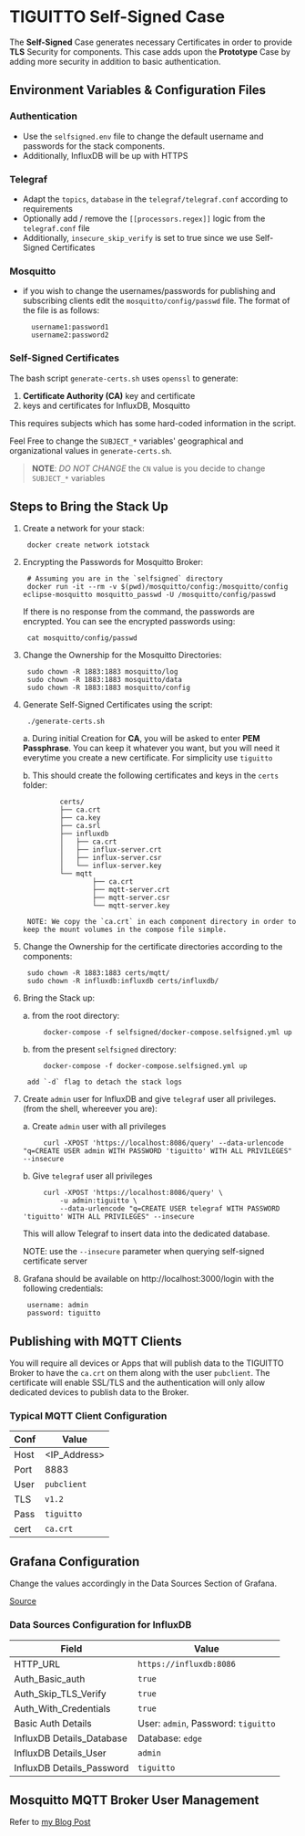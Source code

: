 # TIGUITTO Self-Signed Case

The __Self-Signed__ Case generates necessary Certificates in order to provide __TLS__ Security for components. This case
adds upon the __Prototype__ Case by adding more security in addition to basic authentication.

## Environment Variables & Configuration Files

### Authentication

- Use the `selfsigned.env` file to change the default username and passwords for the stack components.
- Additionally, InfluxDB will be up with HTTPS

### Telegraf

- Adapt the `topics`, `database` in the `telegraf/telegraf.conf` according to requirements
- Optionally add / remove the `[[processors.regex]]` logic from the `telegraf.conf` file
- Additionally, `insecure_skip_verify` is set to true since we use Self-Signed Certificates

### Mosquitto

- if you wish to change the usernames/passwords for publishing and subscribing clients edit the `mosquitto/config/passwd` file. The
format of the file is as follows:

        username1:password1
        username2:password2

### Self-Signed Certificates

The bash script `generate-certs.sh` uses `openssl` to generate:
1. __Certificate Authority (CA)__ key and certificate
2. keys and certificates for InfluxDB, Mosquitto

This requires subjects which has some hard-coded information in the script.

Feel Free to change the `SUBJECT_*` variables' geographical and organizational values in `generate-certs.sh`.

> __NOTE__: _DO NOT CHANGE_ the `CN` value is you decide to change `SUBJECT_*` variables

## Steps to Bring the Stack Up

1. Create a network for your stack:

        docker create network iotstack

2. Encrypting the Passwords for Mosquitto Broker:

        # Assuming you are in the `selfsigned` directory
        docker run -it --rm -v $(pwd)/mosquitto/config:/mosquitto/config eclipse-mosquitto mosquitto_passwd -U /mosquitto/config/passwd

    If there is no response from the command, the passwords are encrypted. You can see the encrypted passwords using:

        cat mosquitto/config/passwd

3. Change the Ownership for the Mosquitto Directories:

        sudo chown -R 1883:1883 mosquitto/log
        sudo chown -R 1883:1883 mosquitto/data
        sudo chown -R 1883:1883 mosquitto/config

4. Generate Self-Signed Certificates using the script:

        ./generate-certs.sh
    
    a. During initial Creation for __CA__, you will be asked to enter __PEM Passphrase__. You can keep it whatever you want, but you will need it everytime you create a new certificate. For simplicity use `tiguitto`

    b. This should create the following certificates and keys in the `certs` folder:

                certs/
                ├── ca.crt
                ├── ca.key
                ├── ca.srl
                ├── influxdb
                │   ├── ca.crt
                │   ├── influx-server.crt
                │   ├── influx-server.csr
                │   └── influx-server.key
                └── mqtt
                        ├── ca.crt
                        ├── mqtt-server.crt
                        ├── mqtt-server.csr
                        └── mqtt-server.key

        NOTE: We copy the `ca.crt` in each component directory in order to keep the mount volumes in the compose file simple.

5. Change the Ownership for the certificate directories according to the components:

        sudo chown -R 1883:1883 certs/mqtt/
        sudo chown -R influxdb:influxdb certs/influxdb/

6. Bring the Stack up:

    a. from the root directory:

            docker-compose -f selfsigned/docker-compose.selfsigned.yml up

    b. from the present `selfsigned` directory:

            docker-compose -f docker-compose.selfsigned.yml up
    
        add `-d` flag to detach the stack logs

7. Create `admin` user for InfluxDB and give `telegraf` user all privileges. (from the shell, whereever you are):

    a. Create `admin` user with all privileges

            curl -XPOST 'https://localhost:8086/query' --data-urlencode "q=CREATE USER admin WITH PASSWORD 'tiguitto' WITH ALL PRIVILEGES" --insecure

    b. Give `telegraf` user all privileges

            curl -XPOST 'https://localhost:8086/query' \
                -u admin:tiguitto \
                --data-urlencode "q=CREATE USER telegraf WITH PASSWORD 'tiguitto' WITH ALL PRIVILEGES" --insecure

    This will allow Telegraf to insert data into the dedicated database.
    
    NOTE: use the `--insecure` parameter when querying self-signed certificate server

8. Grafana should be available on http://localhost:3000/login with the following credentials:

        username: admin
        password: tiguitto

## Publishing with MQTT Clients

You will require all devices or Apps that will publish data to the TIGUITTO Broker to have the `ca.crt` on them along with the user `pubclient`. The certificate will enable SSL/TLS and the authentication will only allow dedicated devices to publish data to the Broker.

### Typical MQTT Client Configuration

| Conf | Value        |
|------|--------------|
| Host | <IP_Address> |
| Port | 8883         |
| User | `pubclient`  |
| TLS  | `v1.2`       |
| Pass | `tiguitto`   |
| cert | `ca.crt`     |


## Grafana Configuration
Change the values accordingly in the Data Sources Section of Grafana.

[Source](https://devconnected.com/how-to-setup-telegraf-influxdb-and-grafana-on-linux/)

### Data Sources Configuration for InfluxDB
    
|  Field   |       Value                |
|----------|----------------------------| 
| HTTP_URL |    `https://influxdb:8086` |
| Auth_Basic_auth | `true`              |
| Auth_Skip_TLS_Verify | `true`         |
| Auth_With_Credentials | `true`        |
| Basic Auth Details | User: `admin`, Password: `tiguitto`|
| InfluxDB Details_Database | Database: `edge`  |
| InfluxDB Details_User | `admin` |
| InfluxDB Details_Password | `tiguitto` |

## Mosquitto MQTT Broker User Management

Refer to [my Blog Post](https://shantanoo-desai.github.io/posts/technology/nugget_mqtt_iot/)
